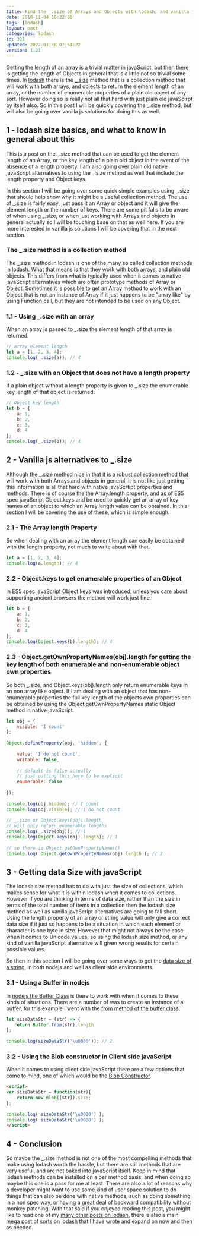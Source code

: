 ```yaml
---
title: Find the _.size of Arrays and Objects with lodash, and vanilla js
date: 2018-11-04 16:22:00
tags: [lodash]
layout: post
categories: lodash
id: 321
updated: 2022-01-30 07:54:22
version: 1.21
---
```


Getting the length of an array is a trivial matter in javaScript, but then there is getting the length of Objects in general that is a little not so trivial some times. In [lodash](https://lodash.com/) there is the [\_.size](https://lodash.com/docs/4.17.10#size) method that is a collection method that will work with both arrays, and objects to return the element length of an array, or the number of enumerable properties of a plain old object of any sort. However doing so is really not all that hard with just plain old javaScirpt by itself also. So in this post I will be quickly covering the \_.size method, but will also be going over vanilla js solutions for doing this as well.

<!-- more -->

## 1 - lodash size basics, and what to know in general about this

This is a post on the \_.size method that can be used to get the element length of an Array, or the key length of a plain old object in the event of the absence of a length property. I am also going over plain old native javaScript alternatives to using the \_.size method as well that include the length property and Object.keys.

In this section I will be going over some quick simple examples using \_.size that should help show why it might be a useful collection method. The use of \_.size is fairly easy, just pass it an Array or object and it will give the element length or the number of keys. There are some pit falls to be aware of when using \_.size, or when just working with Arrays and objects in general actually so I will be touching base on that as well here. If you are more interested in vanilla js solutions I will be covering that in the next section.

### The \_.size method is a collection method

The \_.size method in lodash is one of the many so called collection methods in lodash. What that means is that they work with both arrays, and plain old objects. This differs from what is typically used when it comes to native javaScript alternatives which are often prototype methods of Array or Object. Sometimes it is possible to get an Array method to work with an Object that is not an instance of Array if it just happens to be "array like" by using Function.call, but they are not intended to be used on any Object.

### 1.1 - Using \_.size with an array

When an array is passed to \_.size the element length of that array is returned.

```js
// array element length
let a = [1, 2, 3, 4];
console.log(_.size(a)); // 4
```

### 1.2 - \_.size with an Object that does not have a length property

If a plain object without a length property is given to \_.size the enumerable key length of that object is returned.

```js
// Object key length
let b = {
    a: 1,
    b: 2,
    c: 3,
    d: 4
};
console.log(_.size(b)); // 4
```

## 2 - Vanilla js alternatives to \_.size

Although the \_.size method nice in that it is a robust collection method that will work with both Arrays and objects in general, it is not like just getting this information is all that hard with native javaScrtipt properties and methods. There is of course the the Array.length property, and as of ES5 spec javaScript Object.keys and be used to quickly get an array of key names of an object to which an Array.length value can be obtained. In this section I will be covering the use of these, which is simple enough.

### 2.1 - The Array length Property

So when dealing with an array the element length can easily be obtained with the length property, not much to write about with that.

```js
let a = [1, 2, 3, 4];
console.log(a.length); // 4
```

### 2.2 - Object.keys to get enumerable properties of an Object

In ES5 spec javaScript Object.keys was introduced, unless you care about supporting ancient browsers the method will work just fine.

```js
let b = {
    a: 1,
    b: 2,
    c: 3,
    d: 4
};
console.log(Object.keys(b).length); // 4
```

### 2.3 - Object.getOwnPropertyNames(obj).length for getting the key length of both enumerable and non-enumerable object own properties

So both \_.size, and Object.keys(obj).length only return enumerable keys in an non array like object. If I am dealing with an object that has non-enumerable properties the full key length of the objects own properties can be obtained by using the Object.getOwnPropertyNames static Object method in native javaScript.

```js
let obj = {
    visible: 'I count'
};
 
Object.defineProperty(obj, 'hidden', {
 
    value: 'I do not count',
    writable: false,
 
    // default is false actually
    // just putting this here to be explicit
    enumerable: false
 
});
 
console.log(obj.hidden); // I count
console.log(obj.visible); // I do not count
 
// _.size or Object.keys(obj).length 
// will only return enumerable lengths
console.log(_.size(obj)); // 1
console.log(Object.keys(obj).length); // 1
 
// so there is Object.getOwnPropertyNames()
console.log( Object.getOwnPropertyNames(obj).length ); // 2
```

## 3 - Getting data Size with javaScript

The lodash size method has to do with just the size of collections, which makes sense for what it is within lodash when it comes to collections. However if you are thinking in terms of data size, rather than the size in terms of the total number of items in a collection then the lodash size method as well as vanilla javaScript alternatives are going to fall short. Using the length property of an array or string value will only give a correct data size if it just so happens to be a situation in which each element or character is one byte in size. However that might not always be the case when it comes to Unicode values, so using the lodash size method, or any kind of vanilla javaScript alternative will given wrong results for certain possible values.

So then in this section I will be going over some ways to get the [data size of a string](https://stackoverflow.com/questions/2219526/how-many-bytes-in-a-javascript-string), in both nodejs and well as client side environments.

### 3.1 - Using a Buffer in nodejs

In [nodejs the Buffer Class](/2018/02/07/nodejs-buffer/) is there to work with when it comes to these kinds of situations. There are a number of was to create an instance of a buffer, for this example I went with the [from method of the buffer class](/2019/07/19/nodejs-buffer-from/).

```js
let sizeDataStr = (str) => {
   return Buffer.from(str).length
};
 
console.log(sizeDataStr('\u0080')); // 2
```

### 3.2 - Using the Blob constructor in Client side javaScript

When it comes to using client side javaScript there are a few options that come to mind, one of which would be the [Blob Constructor](https://developer.mozilla.org/en-US/docs/Web/API/Blob).

```html
<script>
var sizeDataStr = function(str){
    return new Blob([str]).size;
};
 
console.log( sizeDataStr('\u0020') );
console.log( sizeDataStr('\u0080') );
</script>
```

## 4 - Conclusion

So maybe the \_.size method is not one of the most compelling methods that make using lodash worth the hassle, but there are still methods that are very useful, and are not baked into javaScript itself. Keep in mind that lodash methods can be installed on a per method basis, and when doing so maybe this one is a pass for me at least. There are also a lot of reasons why a developer might want to use some kind of user space solution to do things that can also be done with native methods, such as doing something in a non spec way, or having a great deal of backward compatibility without monkey patching. With that said if you enjoyed reading this post, you might like to read one of my [many other posts on lodash](/categories/lodash), there is also a main [mega post of sorts on lodash](/2019/02/15/lodash/) that I have wrote and expand on now and then as needed.